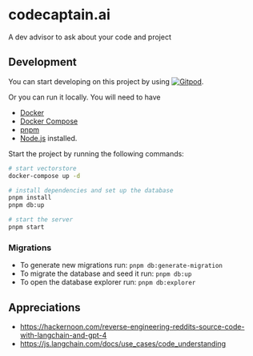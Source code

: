 # codecaptain.ai

A dev advisor to ask about your code and project

## Development

You can start developing on this project by using [![Gitpod](https://gitpod.io/button/open-in-gitpod.svg)](https://gitpod.io/#https://github.com/geprog/codecaptain).

Or you can run it locally. You will need to have
- [Docker](https://docs.docker.com/get-docker/)
- [Docker Compose](https://docs.docker.com/compose/install/)
- [pnpm](https://pnpm.io/installation)
- [Node.js](https://nodejs.org/en/download/)
installed.

Start the project by running the following commands:

```bash
# start vectorstore
docker-compose up -d

# install dependencies and set up the database
pnpm install
pnpm db:up

# start the server
pnpm start
```

### Migrations

- To generate new migrations run: `pnpm db:generate-migration`
- To migrate the database and seed it run: `pnpm db:up`
- To open the database explorer run: `pnpm db:explorer`

## Appreciations

- https://hackernoon.com/reverse-engineering-reddits-source-code-with-langchain-and-gpt-4
- https://js.langchain.com/docs/use_cases/code_understanding
